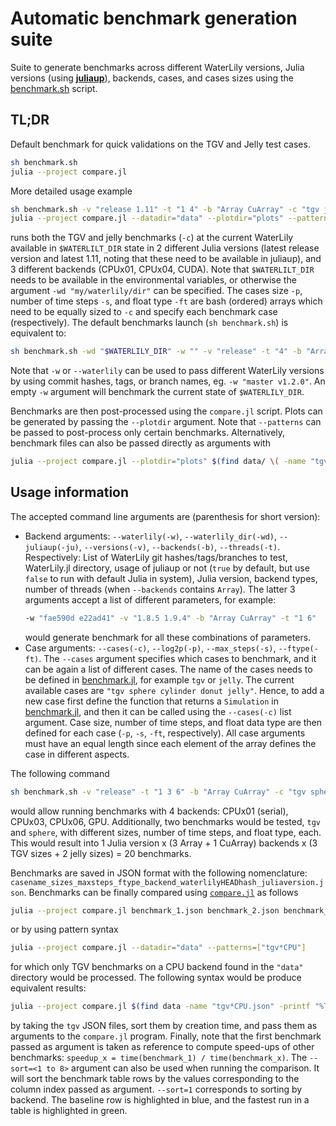 # Automatic benchmark generation suite

Suite to generate benchmarks across different WaterLily versions, Julia versions (using [**juliaup**](https://github.com/JuliaLang/juliaup)), backends, cases, and cases sizes using the [benchmark.sh](./benchmark.sh) script.

## TL;DR
Default benchmark for quick validations on the TGV and Jelly test cases.
```sh
sh benchmark.sh
julia --project compare.jl
```

More detailed usage example
```sh
sh benchmark.sh -v "release 1.11" -t "1 4" -b "Array CuArray" -c "tgv jelly" -p "6,7 5,6" -s "100 100" -ft "Float32 Float64"
julia --project compare.jl --datadir="data" --plotdir="plots" --patterns=["tgv","jelly"] --sort=1
```
runs both the TGV and jelly benchmarks (`-c`) at the current WaterLily available in `$WATERLILT_DIR` state in 2 different Julia versions (latest release version and latest 1.11, noting that these need to be available in juliaup), and 3 different backends (CPUx01, CPUx04, CUDA). Note that `$WATERLILT_DIR` needs to be available in the environmental variables, or otherwise the argument `-wd "my/waterlily/dir"` can be specified. The cases size `-p`, number of time steps `-s`, and float type `-ft` are bash (ordered) arrays which need to be equally sized to `-c` and specify each benchmark case (respectively).
The default benchmarks launch (`sh benchmark.sh`) is equivalent to:
```sh
sh benchmark.sh -wd "$WATERLILY_DIR" -w "" -v "release" -t "4" -b "Array CuArray" -c "tgv jelly" -p "6,7 5,6" -s "100 100" -ft "Float32 Float32"
```
Note that `-w` or `--waterlily` can be used to pass different WaterLily versions by using commit hashes, tags, or branch names, eg. `-w "master v1.2.0"`. An empty `-w` argument will benchmark the current state of `$WATERLILY_DIR`.

Benchmarks are then post-processed using the `compare.jl` script. Plots can be generated by passing the `--plotdir` argument. Note that `--patterns` can be passed to post-process only certain benchmarks. Alternatively, benchmark files can also be passed directly as arguments with
```sh
julia --project compare.jl --plotdir="plots" $(find data/ \( -name "tgv*json" -o -name "jelly*json" \) -printf "%T@ %Tc %p\n" | sort -n | awk '{print $7}')
```

## Usage information
The accepted command line arguments are (parenthesis for short version):
 - Backend arguments: `--waterlily(-w)`, `--waterlily_dir(-wd)`, `--juliaup(-ju)`, `--versions(-v)`, `--backends(-b)`, `--threads(-t)`. Respectively: List of WaterLily git hashes/tags/branches to test, WaterLily.jl directory, usage of juliaup or not (`true` by default, but use `false` to run with default Julia in system), Julia version, backend types, number of threads (when `--backends` contains `Array`). The latter 3 arguments accept a list of different parameters, for example:
    ```sh
    -w "fae590d e22ad41" -v "1.8.5 1.9.4" -b "Array CuArray" -t "1 6"
    ```
    would generate benchmark for all these combinations of parameters.
 - Case arguments: `--cases(-c)`, `--log2p(-p)`, `--max_steps(-s)`, `--ftype(-ft)`. The `--cases` argument specifies which cases to benchmark, and it can be again a list of different cases. The name of the cases needs to be defined in [benchmark.jl](./benchmark.jl), for example `tgv` or `jelly`. The current available cases are `"tgv sphere cylinder donut jelly"`. Hence, to add a new case first define the function that returns a `Simulation` in [benchmark.jl](./benchmark.jl), and then it can be called using the `--cases(-c)` list argument. Case size, number of time steps, and float data type are then defined for each case (`-p`, `-s`, `-ft`, respectively). All case arguments must have an equal length since each element of the array defines the case in different aspects.

The following command
```sh
sh benchmark.sh -v "release" -t "1 3 6" -b "Array CuArray" -c "tgv sphere" -p "6,7,8 5,6" -s "10 100" -ft "Float64 Float32"
```
would allow running benchmarks with 4 backends: CPUx01 (serial), CPUx03, CPUx06, GPU. Additionally, two benchmarks would be tested, `tgv` and `sphere`, with different sizes, number of time steps, and float type, each. This would result into 1 Julia version x (3 Array + 1 CuArray) backends x (3 TGV sizes + 2 jelly sizes) = 20 benchmarks.

Benchmarks are saved in JSON format with the following nomenclature: `casename_sizes_maxsteps_ftype_backend_waterlilyHEADhash_juliaversion.json`. Benchmarks can be finally compared using [`compare.jl`](./compare.jl) as follows
```sh
julia --project compare.jl benchmark_1.json benchmark_2.json benchmark_3.json ...
```
or by using pattern syntax
```sh
julia --project compare.jl --datadir="data" --patterns=["tgv*CPU"]
```
for which only TGV benchmarks on a CPU backend found in the `"data"` directory would be processed. The following syntax would be produce equivalent results:
```sh
julia --project compare.jl $(find data -name "tgv*CPU.json" -printf "%T@ %Tc %p\n" | sort -n | awk '{print $7}') --sort=1
```
by taking the `tgv` JSON files, sort them by creation time, and pass them as arguments to the `compare.jl` program. Finally, note that the first benchmark passed as argument is taken as reference to compute speed-ups of other benchmarks: `speedup_x = time(benchmark_1) / time(benchmark_x)`. The `--sort=<1 to 8>` argument can also be used when running the comparison. It will sort the benchmark table rows by the values corresponding to the column index passed as argument. `--sort=1` corresponds to sorting by backend. The baseline row is highlighted in blue, and the fastest run in a table is highlighted in green.
